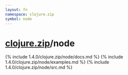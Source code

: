 ```yaml
---
layout: fn
namespace: clojure.zip
symbol: node
---
```


# [clojure.zip](../)/node

{% include 1.4.0/clojure.zip/node/docs.md %}
{% include 1.4.0/clojure.zip/node/examples.md %}
{% include 1.4.0/clojure.zip/node/src.md %}

